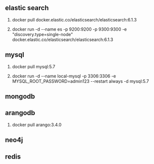## elastic search ##

1. docker pull docker.elastic.co/elasticsearch/elasticsearch:6.1.3

2. docker run -d --name es -p 9200:9200 -p 9300:9300 -e "discovery.type=single-node" docker.elastic.co/elasticsearch/elasticsearch:6.1.3


## mysql ##

1. docker pull mysql:5.7

2. docker run -d --name local-mysql -p 3306:3306 -e MYSQL_ROOT_PASSWORD=admin123 --restart always -d mysql:5.7


## mongodb ##




## arangodb ##

1. docker pull arango:3.4.0








## neo4j ##



## redis ##